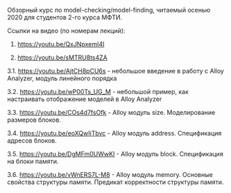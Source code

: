Обзорный курс по model-checking/model-finding, читаемый осенью 2020 для студентов 2-го курса МФТИ.

Ссылки на видео (по номерам лекций):

1. https://youtu.be/QxJNpxemI4I

2. https://youtu.be/sMTRU8ts4ZA

3.1. https://youtu.be/AjtCH8pCU6s - небольшое введение в работу с Alloy Analyzer, модуль линейного порядка

3.2. https://youtu.be/wP00Ts_UG_M - небольшой пример, как настраивать отображение моделей в Alloy Analyzer

3.3. https://youtu.be/COs4d7fsOfk - Alloy модуль size. Моделирование размеров блоков.

3.4. https://youtu.be/eoXQwIjTbvc - Alloy модуль address. Спецификация адресов блоков.

3.5. https://youtu.be/DgMFm0UWwKI - Alloy модуль block. Спецификация на блоки памяти.

3.6. https://youtu.be/vWnERS7L-M8 - Alloy модуль memory. Основные свойства структуры памяти. Предикат корректности структуры памяти.


